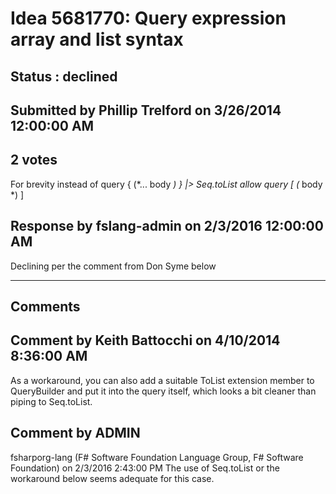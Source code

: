 # Idea 5681770: Query expression array and list syntax #

## Status : declined

## Submitted by Phillip Trelford on 3/26/2014 12:00:00 AM

## 2 votes

For brevity instead of
query { (*... body *) } |> Seq.toList
allow
query [ (* body *) ]



## Response by fslang-admin on 2/3/2016 12:00:00 AM

Declining per the comment from Don Syme below

------------------------
## Comments


## Comment by Keith Battocchi on 4/10/2014 8:36:00 AM
As a workaround, you can also add a suitable ToList extension member to QueryBuilder and put it into the query itself, which looks a bit cleaner than piping to Seq.toList.


## Comment by ADMIN
fsharporg-lang (F# Software Foundation Language Group, F# Software Foundation) on 2/3/2016 2:43:00 PM
The use of Seq.toList or the workaround below seems adequate for this case.

